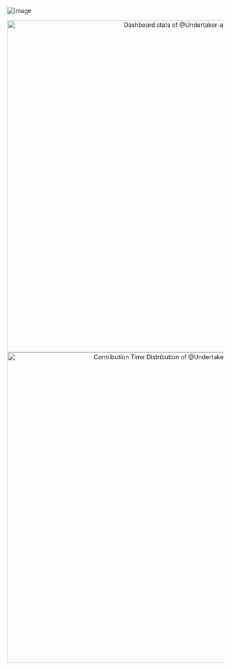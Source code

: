 
![image](https://github.com/user-attachments/assets/5a0580f8-2551-419e-9b7a-1e1fcdd12e77)
<!-- Copy-paste in your Readme.md file -->

<a href="https://next.ossinsight.io/widgets/official/compose-user-dashboard-stats?user_id=179710494" target="_blank" style="display: block" align="center">
  <picture>
    <source media="(prefers-color-scheme: dark)" srcset="https://next.ossinsight.io/widgets/official/compose-user-dashboard-stats/thumbnail.png?user_id=179710494&image_size=auto&color_scheme=dark" width="771" height="auto">
    <img alt="Dashboard stats of @Undertaker-afk" src="https://next.ossinsight.io/widgets/official/compose-user-dashboard-stats/thumbnail.png?user_id=179710494&image_size=auto&color_scheme=light" width="771" height="auto">
  </picture>
</a>

<!-- Made with [OSS Insight](https://ossinsight.io/) -->
<!-- Copy-paste in your Readme.md file -->

<a href="https://next.ossinsight.io/widgets/official/analyze-user-contribution-time-distribution?user_id=179710494&period=all_times" target="_blank" style="display: block" align="center">
  <picture>
    <source media="(prefers-color-scheme: dark)" srcset="https://next.ossinsight.io/widgets/official/analyze-user-contribution-time-distribution/thumbnail.png?user_id=179710494&period=all_times&image_size=auto&color_scheme=dark" width="721" height="auto">
    <img alt="Contribution Time Distribution of @Undertaker-afk" src="https://next.ossinsight.io/widgets/official/analyze-user-contribution-time-distribution/thumbnail.png?user_id=179710494&period=all_times&image_size=auto&color_scheme=light" width="721" height="auto">
  </picture>
</a>

<!-- Made with [OSS Insight](https://ossinsight.io/) -->

